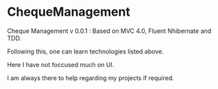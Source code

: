 ChequeManagement
================

Cheque Management v 0.0.1 : Based on MVC 4.0, Fluent Nhibernate and TDD.

Following this, one can learn technologies listed above.

Here I have not foccused much on UI.

I am always there to help regarding my projects if required.
